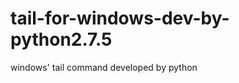 tail-for-windows-dev-by-python2.7.5
===================================

windows' tail command developed by python 

